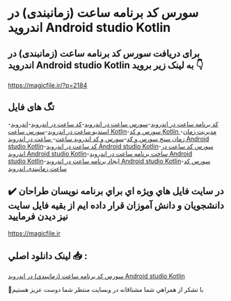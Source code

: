 # سورس کد برنامه ساعت (زمانبندی) در اندروید Android studio Kotlin

## برای دریافت سورس کد برنامه ساعت (زمانبندی) در اندروید Android studio Kotlin به لینک زیر بروید 👇

https://magicfile.ir/?p=2184

## تگ های فایل

-[کد برنامه ساعت در اندروید](https://magicfile.ir/product/%d8%b3%d9%88%d8%b1%d8%b3-%d9%88-%da%a9%d8%af-%d8%a8%d8%b1%d9%86%d8%a7%d9%85%d9%87-%d8%b3%d8%a7%d8%b9%d8%aa-%d8%af%d8%b1-%d8%a7%d9%86%d8%af%d8%b1%d9%88%db%8c%d8%af/)-[سورس ساعت در اندروید](https://magicfile.ir/product/%d8%b3%d9%88%d8%b1%d8%b3-%d9%88-%da%a9%d8%af-%d8%a8%d8%b1%d9%86%d8%a7%d9%85%d9%87-%d8%b3%d8%a7%d8%b9%d8%aa-%d8%af%d8%b1-%d8%a7%d9%86%d8%af%d8%b1%d9%88%db%8c%d8%af/)-[کد ساعت در اندروید](https://magicfile.ir/product/%d8%b3%d9%88%d8%b1%d8%b3-%d9%88-%da%a9%d8%af-%d8%a8%d8%b1%d9%86%d8%a7%d9%85%d9%87-%d8%b3%d8%a7%d8%b9%d8%aa-%d8%af%d8%b1-%d8%a7%d9%86%d8%af%d8%b1%d9%88%db%8c%d8%af/)-[اندروید استدیو ساعت در اندروید](https://magicfile.ir/product/%d8%b3%d9%88%d8%b1%d8%b3-%d9%88-%da%a9%d8%af-%d8%a8%d8%b1%d9%86%d8%a7%d9%85%d9%87-%d8%b3%d8%a7%d8%b9%d8%aa-%d8%af%d8%b1-%d8%a7%d9%86%d8%af%d8%b1%d9%88%db%8c%d8%af/)-[سورس ساعت Kotlin](https://magicfile.ir/product/%d8%b3%d9%88%d8%b1%d8%b3-%d9%88-%da%a9%d8%af-%d8%a8%d8%b1%d9%86%d8%a7%d9%85%d9%87-%d8%b3%d8%a7%d8%b9%d8%aa-%d8%af%d8%b1-%d8%a7%d9%86%d8%af%d8%b1%d9%88%db%8c%d8%af/)-[سورس و کد Kotlin مدیریت زمان](https://magicfile.ir/product/%d8%b3%d9%88%d8%b1%d8%b3-%d9%88-%da%a9%d8%af-%d8%a8%d8%b1%d9%86%d8%a7%d9%85%d9%87-%d8%b3%d8%a7%d8%b9%d8%aa-%d8%af%d8%b1-%d8%a7%d9%86%d8%af%d8%b1%d9%88%db%8c%d8%af/)-[زمان سنج سورس و کد](https://magicfile.ir/product/%d8%b3%d9%88%d8%b1%d8%b3-%d9%88-%da%a9%d8%af-%d8%a8%d8%b1%d9%86%d8%a7%d9%85%d9%87-%d8%b3%d8%a7%d8%b9%d8%aa-%d8%af%d8%b1-%d8%a7%d9%86%d8%af%d8%b1%d9%88%db%8c%d8%af/)-[سورس و کد اندروید ساعت](https://magicfile.ir/product/%d8%b3%d9%88%d8%b1%d8%b3-%d9%88-%da%a9%d8%af-%d8%a8%d8%b1%d9%86%d8%a7%d9%85%d9%87-%d8%b3%d8%a7%d8%b9%d8%aa-%d8%af%d8%b1-%d8%a7%d9%86%d8%af%d8%b1%d9%88%db%8c%d8%af/)-[ ساعت در اندروید Android studio Kotlin](https://magicfile.ir/product/%d8%b3%d9%88%d8%b1%d8%b3-%d9%88-%da%a9%d8%af-%d8%a8%d8%b1%d9%86%d8%a7%d9%85%d9%87-%d8%b3%d8%a7%d8%b9%d8%aa-%d8%af%d8%b1-%d8%a7%d9%86%d8%af%d8%b1%d9%88%db%8c%d8%af/)-[کد  ساعت در اندروید Android studio Kotlin](https://magicfile.ir/product/%d8%b3%d9%88%d8%b1%d8%b3-%d9%88-%da%a9%d8%af-%d8%a8%d8%b1%d9%86%d8%a7%d9%85%d9%87-%d8%b3%d8%a7%d8%b9%d8%aa-%d8%af%d8%b1-%d8%a7%d9%86%d8%af%d8%b1%d9%88%db%8c%d8%af/)-[سورس کد  ساعت در اندروید Android studio Kotlin](https://magicfile.ir/product/%d8%b3%d9%88%d8%b1%d8%b3-%d9%88-%da%a9%d8%af-%d8%a8%d8%b1%d9%86%d8%a7%d9%85%d9%87-%d8%b3%d8%a7%d8%b9%d8%aa-%d8%af%d8%b1-%d8%a7%d9%86%d8%af%d8%b1%d9%88%db%8c%d8%af/)-[ساخت برنامه ساعت در اندروید Android studio Kotlin](https://magicfile.ir/product/%d8%b3%d9%88%d8%b1%d8%b3-%d9%88-%da%a9%d8%af-%d8%a8%d8%b1%d9%86%d8%a7%d9%85%d9%87-%d8%b3%d8%a7%d8%b9%d8%aa-%d8%af%d8%b1-%d8%a7%d9%86%d8%af%d8%b1%d9%88%db%8c%d8%af/)-[ایجاد برنامه ساعت در اندروید Android studio Kotlin](https://magicfile.ir/product/%d8%b3%d9%88%d8%b1%d8%b3-%d9%88-%da%a9%d8%af-%d8%a8%d8%b1%d9%86%d8%a7%d9%85%d9%87-%d8%b3%d8%a7%d8%b9%d8%aa-%d8%af%d8%b1-%d8%a7%d9%86%d8%af%d8%b1%d9%88%db%8c%d8%af/)-[سورس کد ساعت زمانبندی اندروید](https://magicfile.ir/product/%d8%b3%d9%88%d8%b1%d8%b3-%d9%88-%da%a9%d8%af-%d8%a8%d8%b1%d9%86%d8%a7%d9%85%d9%87-%d8%b3%d8%a7%d8%b9%d8%aa-%d8%af%d8%b1-%d8%a7%d9%86%d8%af%d8%b1%d9%88%db%8c%d8%af/)

## ✔️ در سايت فايل هاي ويژه اي براي برنامه نويسان طراحان دانشجويان و دانش آموزان قرار داده ايم از بقيه فايل سايت نيز ديدن فرماييد

https://magicfile.ir


## لينک دانلود اصلي 📥 :

[سورس کد برنامه ساعت (زمانبندی) در اندروید Android studio Kotlin](https://magicfile.ir/product/%d8%b3%d9%88%d8%b1%d8%b3-%d9%88-%da%a9%d8%af-%d8%a8%d8%b1%d9%86%d8%a7%d9%85%d9%87-%d8%b3%d8%a7%d8%b9%d8%aa-%d8%af%d8%b1-%d8%a7%d9%86%d8%af%d8%b1%d9%88%db%8c%d8%af/) 


🙏با تشکر از همراهي شما مشتاقانه در وبسایت منتظر شما دوست عزیز هستیم

